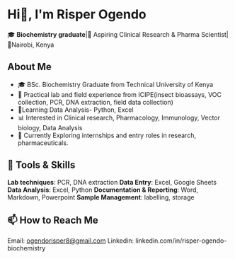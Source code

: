 # Hi👋, I'm Risper Ogendo 
🎓 **Biochemistry graduate**|🔬 Aspiring Clinical Research & Pharma Scientist|📍Nairobi, Kenya 

## About Me
- 🎓 BSc. Biochemistry Graduate from Technical University of Kenya
- 🧬 Practical lab and field experience from ICIPE(insect bioassays, VOC collection, PCR, DNA extraction, field data collection)
- 🌱Learning Data Analysis- Python, Excel
- 📊 Interested in Clinical research, Pharmacology, Immunology, Vector biology, Data Analysis
- 🌱 Currently Exploring internships and entry roles in research, pharmaceuticals.

## 🧰 Tools & Skills
**Lab techniques**: PCR, DNA extraction
**Data Entry**: Excel, Google Sheets
**Data Analysis**: Excel, Python
**Documentation & Reporting**: Word, Markdown, Powerpoint
**Sample Management**: labelling, storage

## 📫 How to Reach Me

Email: ogendorisper8@gmail.com
Linkedin: linkedin.com/in/risper-ogendo-biochemistry
